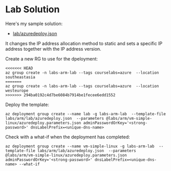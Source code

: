 # Lab Solution

Here's my sample solution: 
- [lab/azuredeploy.json](/labs/arm/lab/azuredeploy.json)

It changes the IP address allocation method to static and sets a specific IP address together with the IP address version.

Create a new RG to use for the dpeloyment:

```
<<<<<<< HEAD
az group create -n labs-arm-lab --tags courselabs=azure  --location southeastasia
=======
az group create -n labs-arm-lab --tags courselabs=azure  --location westeurope
>>>>>>> 294ba0192c4d7be6084b7914be1fecee6edd1552
```

Deploy the template:

```
az deployment group create --name lab -g labs-arm-lab  --template-file labs/arm/lab/azuredeploy.json  --parameters @labs/arm/vm-simple-linux/azuredeploy.parameters.json adminPasswordOrKey='<strong-password>' dnsLabelPrefix=<unique-dns-name>
```

Check with a what-if when the deployment has completed:

```
az deployment group create --name vm-simple-linux -g labs-arm-lab  --template-file labs/arm/lab/azuredeploy.json  --parameters @labs/arm/vm-simple-linux/azuredeploy.parameters.json adminPasswordOrKey='<strong-password>' dnsLabelPrefix=<unique-dns-name> --what-if
```

